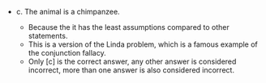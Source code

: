 - c. The animal is a chimpanzee.

  - Because the it has the least assumptions compared to other statements.
  - This is a version of the Linda problem, which is a famous example of the conjunction fallacy.
  - Only [c] is the correct answer, any other answer is considered incorrect, more than one answer is also considered incorrect.